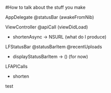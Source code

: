 #How to talk about the stuff you make


AppDelegate
@statusBar (awakeFromNib)


ViewController
@apiCall (viewDidLoad)
- shortenAsync -> NSURL (what do I produce)


LFStatusBar
@statusBarItem
@recentUploads
- displayStatusBarItem -> () (for now)


LFAPICalls
- shorten

test
